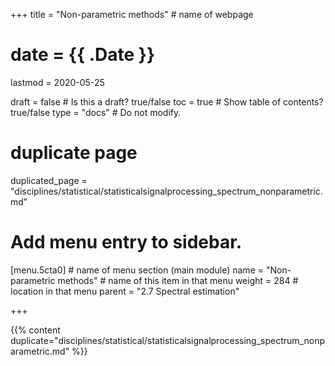 +++
title = "Non-parametric methods"         # name of webpage

# date = {{ .Date }}
lastmod = 2020-05-25

draft = false  # Is this a draft? true/false
toc = true  # Show table of contents? true/false
type = "docs"  # Do not modify.

# duplicate page

duplicated_page = "disciplines/statistical/statisticalsignalprocessing_spectrum_nonparametric.md"

# Add menu entry to sidebar.

[menu.5cta0]                       # name of menu section (main module)
  name = "Non-parametric methods"        # name of this item in that menu
  weight = 284                          # location in that menu
  parent = "2.7 Spectral estimation"



+++

{{% content duplicate="disciplines/statistical/statisticalsignalprocessing_spectrum_nonparametric.md" %}}
